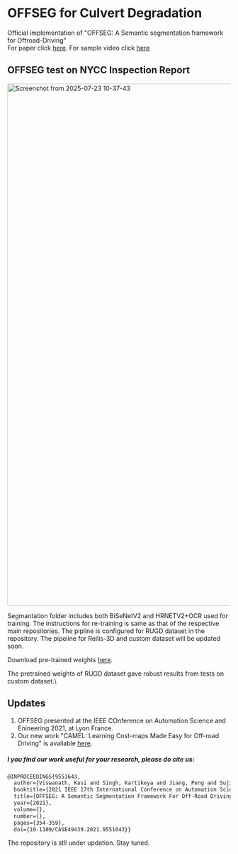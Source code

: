 # OFFSEG for Culvert Degradation
Official implementation of "OFFSEG: A Semantic segmentation framework for Offroad-Driving"\
For paper click [here](https://arxiv.org/abs/2103.12417). For sample video click [here](https://drive.google.com/drive/folders/1r7wsQMBsgJOwPNnP0I8DHEjxDEocsMGj?usp=sharing)

## OFFSEG test on NYCC Inspection Report



<img width="1626" height="1176" alt="Screenshot from 2025-07-23 10-37-43" src="https://github.com/user-attachments/assets/872f014b-1460-464f-9c40-e1e5123ff134" />

Segmantation folder includes both BiSeNetV2 and HRNETV2+OCR used for training. The instructions for re-training is same as that of the respective main repositories.
The pipline is configured for RUGD dataset in the repository. The pipeline for Rellis-3D and custom dataset will be updated soon.

Download pre-trained weights [here](https://drive.google.com/drive/folders/1v9xzKUjP-9ydOSIMFAOy4fAUMRcpo1r-?usp=sharing).

The pretrained weights of RUGD dataset gave robust results from tests on custom dataset.\
## Updates
  1. OFFSEG presented at the IEEE COnference on Automation Science and Enineering 2021, at Lyon France.
  2. Our new work "CAMEL: Learning Cost-maps Made Easy for Off-road Driving" is available [here](https://sites.google.com/iiserb.ac.in/moonlab-camel/home).

##### I you find our work useful for your research, please do cite us:
```latex
@INPROCEEDINGS{9551643,
  author={Viswanath, Kasi and Singh, Kartikeya and Jiang, Peng and Sujit, P.B. and Saripalli, Srikanth},
  booktitle={2021 IEEE 17th International Conference on Automation Science and Engineering (CASE)}, 
  title={OFFSEG: A Semantic Segmentation Framework For Off-Road Driving}, 
  year={2021},
  volume={},
  number={},
  pages={354-359},
  doi={10.1109/CASE49439.2021.9551643}}
```
The repository is stll under updation. Stay tuned.


